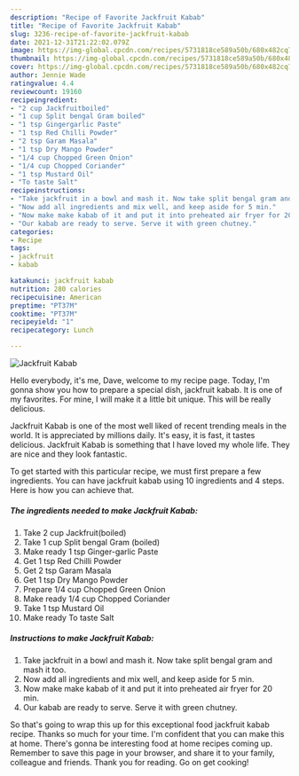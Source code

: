 ```yaml
---
description: "Recipe of Favorite Jackfruit Kabab"
title: "Recipe of Favorite Jackfruit Kabab"
slug: 3236-recipe-of-favorite-jackfruit-kabab
date: 2021-12-31T21:22:02.079Z
image: https://img-global.cpcdn.com/recipes/5731818ce589a50b/680x482cq70/jackfruit-kabab-recipe-main-photo.jpg
thumbnail: https://img-global.cpcdn.com/recipes/5731818ce589a50b/680x482cq70/jackfruit-kabab-recipe-main-photo.jpg
cover: https://img-global.cpcdn.com/recipes/5731818ce589a50b/680x482cq70/jackfruit-kabab-recipe-main-photo.jpg
author: Jennie Wade
ratingvalue: 4.4
reviewcount: 19160
recipeingredient:
- "2 cup Jackfruitboiled"
- "1 cup Split bengal Gram boiled"
- "1 tsp Gingergarlic Paste"
- "1 tsp Red Chilli Powder"
- "2 tsp Garam Masala"
- "1 tsp Dry Mango Powder"
- "1/4 cup Chopped Green Onion"
- "1/4 cup Chopped Coriander"
- "1 tsp Mustard Oil"
- "To taste Salt"
recipeinstructions:
- "Take jackfruit in a bowl and mash it. Now take split bengal gram and mash it too."
- "Now add all ingredients and mix well, and keep aside for 5 min."
- "Now make make kabab of it and put it into preheated air fryer for 20 min."
- "Our kabab are ready to serve. Serve it with green chutney."
categories:
- Recipe
tags:
- jackfruit
- kabab

katakunci: jackfruit kabab 
nutrition: 280 calories
recipecuisine: American
preptime: "PT37M"
cooktime: "PT37M"
recipeyield: "1"
recipecategory: Lunch

---
```



![Jackfruit Kabab](https://img-global.cpcdn.com/recipes/5731818ce589a50b/680x482cq70/jackfruit-kabab-recipe-main-photo.jpg)

Hello everybody, it's me, Dave, welcome to my recipe page. Today, I'm gonna show you how to prepare a special dish, jackfruit kabab. It is one of my favorites. For mine, I will make it a little bit unique. This will be really delicious.

Jackfruit Kabab is one of the most well liked of recent trending meals in the world. It is appreciated by millions daily. It's easy, it is fast, it tastes delicious. Jackfruit Kabab is something that I have loved my whole life. They are nice and they look fantastic.




To get started with this particular recipe, we must first prepare a few ingredients. You can have jackfruit kabab using 10 ingredients and 4 steps. Here is how you can achieve that.

<!--inarticleads1-->

##### The ingredients needed to make Jackfruit Kabab:

1. Take 2 cup Jackfruit(boiled)
1. Take 1 cup Split bengal Gram (boiled)
1. Make ready 1 tsp Ginger-garlic Paste
1. Get 1 tsp Red Chilli Powder
1. Get 2 tsp Garam Masala
1. Get 1 tsp Dry Mango Powder
1. Prepare 1/4 cup Chopped Green Onion
1. Make ready 1/4 cup Chopped Coriander
1. Take 1 tsp Mustard Oil
1. Make ready To taste Salt




<!--inarticleads2-->

##### Instructions to make Jackfruit Kabab:

1. Take jackfruit in a bowl and mash it. Now take split bengal gram and mash it too.
1. Now add all ingredients and mix well, and keep aside for 5 min.
1. Now make make kabab of it and put it into preheated air fryer for 20 min.
1. Our kabab are ready to serve. Serve it with green chutney.




So that's going to wrap this up for this exceptional food jackfruit kabab recipe. Thanks so much for your time. I'm confident that you can make this at home. There's gonna be interesting food at home recipes coming up. Remember to save this page in your browser, and share it to your family, colleague and friends. Thank you for reading. Go on get cooking!
